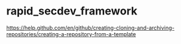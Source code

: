 # rapid_secdev_framework

https://help.github.com/en/github/creating-cloning-and-archiving-repositories/creating-a-repository-from-a-template
